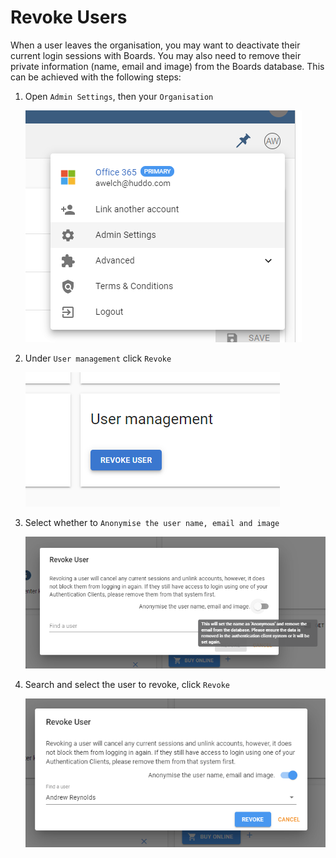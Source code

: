 # Revoke Users

When a user leaves the organisation, you may want to deactivate their current login sessions with Boards. You may also need to remove their private information (name, email and image) from the Boards database. This can be achieved with the following steps:

1. Open `Admin Settings`, then your `Organisation`

    ![Open Settings](img/settings.png)

1. Under `User management` click `Revoke`

    ![Click Revoke](img/user-management.png)

1. Select whether to `Anonymise the user name, email and image`

    ![Revoke dialog](img/revoke-user.png)

1. Search and select the user to revoke, click `Revoke`

    ![Click Revoke](img/revoke-example.png)

